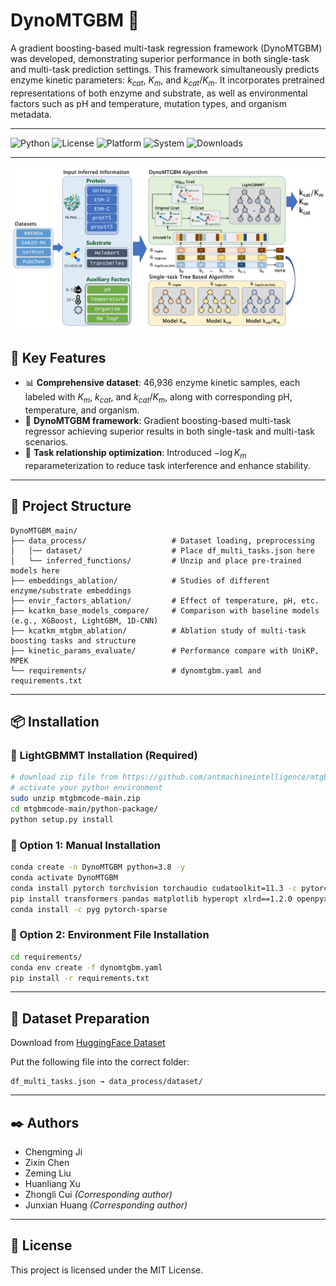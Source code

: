 
# DynoMTGBM 🚀

A gradient boosting-based multi-task regression framework (DynoMTGBM) was developed, demonstrating superior performance in both single-task and multi-task prediction settings. This framework simultaneously predicts enzyme kinetic parameters: $k_{cat}$, $K_m$, and $k_{cat}/K_m$. It incorporates pretrained representations of both enzyme and substrate, as well as environmental factors such as pH and temperature, mutation types, and organism metadata.

---

![Python](https://img.shields.io/badge/Python-3.8-blue)
![License](https://img.shields.io/badge/license-MIT-green)
![Platform](https://img.shields.io/badge/platform-GPU%20CUDA%2011.3-important)
![System](https://img.shields.io/badge/system-Linux-blue)
![Downloads](https://img.shields.io/badge/dataset-HuggingFace-blue)

---
![image](DynoMTGBM.png)

## 🌟 Key Features
- 📊 **Comprehensive dataset**: 46,936 enzyme kinetic samples, each labeled with $K_m$, $k_{cat}$, and $k_{cat}/K_m$, along with corresponding pH, temperature, and organism.
- 🚀 **DynoMTGBM framework**: Gradient boosting-based multi-task regressor achieving superior results in both single-task and multi-task scenarios.
- 🔁 **Task relationship optimization**: Introduced $-\log K_m$ reparameterization to reduce task interference and enhance stability.

---

## 📁 Project Structure

```
DynoMTGBM_main/
├── data_process/                   # Dataset loading, preprocessing
│   │── dataset/                    # Place df_multi_tasks.json here
│   └── inferred_functions/         # Unzip and place pre-trained models here
├── embeddings_ablation/            # Studies of different enzyme/substrate embeddings
├── envir_factors_ablation/         # Effect of temperature, pH, etc.
├── kcatkm_base_models_compare/     # Comparison with baseline models (e.g., XGBoost, LightGBM, 1D-CNN)
├── kcatkm_mtgbm_ablation/          # Ablation study of multi-task boosting tasks and structure
├── kinetic_params_evaluate/        # Performance compare with UniKP, MPEK
└── requirements/                   # dynomtgbm.yaml and requirements.txt
```


---

## 📦 Installation

### 🔧 LightGBMMT Installation (Required)

```bash
# download zip file from https://github.com/antmachineintelligence/mtgbmcode
# activate your python environment
sudo unzip mtgbmcode-main.zip
cd mtgbmcode-main/python-package/
python setup.py install
```

### 📌 Option 1: Manual Installation

```bash
conda create -n DynoMTGBM python=3.8 -y
conda activate DynoMTGBM
conda install pytorch torchvision torchaudio cudatoolkit=11.3 -c pytorch -y
pip install transformers pandas matplotlib hyperopt xlrd==1.2.0 openpyxl scikit-learn torch-geometric==2.1.0 rdkit xgboost==2.1.3 scikit-learn-intelex SentencePiece
conda install -c pyg pytorch-sparse
```

### 📌 Option 2: Environment File Installation

```bash
cd requirements/
conda env create -f dynomtgbm.yaml
pip install -r requirements.txt
```

---

## 📂 Dataset Preparation

Download from [HuggingFace Dataset](https://huggingface.co/datasets/chengmingji/DynoMTGBM_download_dataset/tree/main)

Put the following file into the correct folder:

```
df_multi_tasks.json → data_process/dataset/
```

---

## ✒️ Authors

- Chengming Ji  
- Zixin Chen  
- Zeming Liu  
- Huanliang Xu  
- Zhongli Cui *(Corresponding author)*  
- Junxian Huang *(Corresponding author)*  

---

## 📄 License

This project is licensed under the MIT License.
